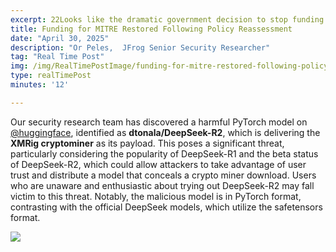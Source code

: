 ```yaml
---
excerpt: 22Looks like the dramatic government decision to stop funding MITRE has been reversed at the last minute! The U.S. Cybersecurity and Infrastructure Security Agency has extended its contract, ensuring continued support for the CVE Program.
title: Funding for MITRE Restored Following Policy Reassessment
date: "April 30, 2025"
description: "Or Peles,  JFrog Senior Security Researcher"
tag: "Real Time Post"
img: /img/RealTimePostImage/funding-for-mitre-restored-following-policy-reassessment.png
type: realTimePost
minutes: '12'

---
```



Our security research team has discovered a harmful PyTorch model on [@huggingface](https://x.com/huggingface), identified as **dtonala/DeepSeek-R2**, which is delivering the **XMRig cryptominer** as its payload. This poses a significant threat, particularly considering the popularity of DeepSeek-R1 and the beta status of DeepSeek-R2, which could allow attackers to take advantage of user trust and distribute a model that conceals a crypto miner download. Users who are unaware and enthusiastic about trying out DeepSeek-R2 may fall victim to this threat. Notably, the malicious model is in PyTorch format, contrasting with the official DeepSeek models, which utilize the safetensors format.



![](/img/RealTimePostImage/post/malicious-deepseek‑r2-pytorch-model-discovered-hosting-xmrig-miner-post.png)
